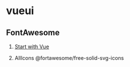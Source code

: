 # vueui

## FontAwesome

1. [Start with Vue](https://fontawesome.com/how-to-use/on-the-web/using-with/vuejs)

2. AllIcons @fortawesome/free-solid-svg-icons
